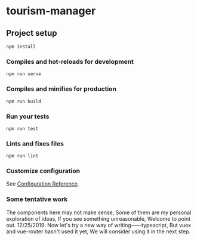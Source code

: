 # tourism-manager

## Project setup
```
npm install
```

### Compiles and hot-reloads for development
```
npm run serve
```

### Compiles and minifies for production
```
npm run build
```

### Run your tests
```
npm run test
```

### Lints and fixes files
```
npm run lint
```

### Customize configuration
See [Configuration Reference](https://cli.vuejs.org/config/).

### Some tentative work
The components here may not make sense,
Some of them are my personal exploration of ideas,
If you see something unreasonable,
Welcome to point out.
12/25/2019:
Now let's try a new way of writing——typescript,
But vuex and vue-router hasn't used it yet,
We will consider using it in the next step.